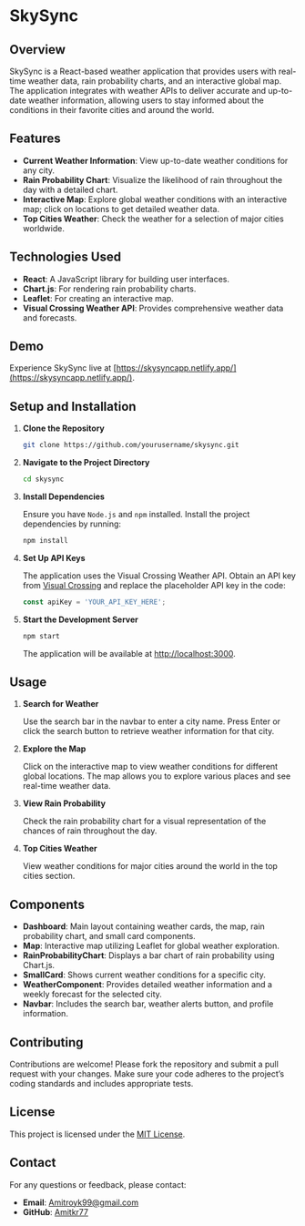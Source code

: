 # SkySync

## Overview

SkySync is a React-based weather application that provides users with real-time weather data, rain probability charts, and an interactive global map. The application integrates with weather APIs to deliver accurate and up-to-date weather information, allowing users to stay informed about the conditions in their favorite cities and around the world.

## Features

- **Current Weather Information**: View up-to-date weather conditions for any city.
- **Rain Probability Chart**: Visualize the likelihood of rain throughout the day with a detailed chart.
- **Interactive Map**: Explore global weather conditions with an interactive map; click on locations to get detailed weather data.
- **Top Cities Weather**: Check the weather for a selection of major cities worldwide.

## Technologies Used

- **React**: A JavaScript library for building user interfaces.
- **Chart.js**: For rendering rain probability charts.
- **Leaflet**: For creating an interactive map.
- **Visual Crossing Weather API**: Provides comprehensive weather data and forecasts.

## Demo

Experience SkySync live at [https://skysyncapp.netlify.app/](https://skysyncapp.netlify.app/).

## Setup and Installation

1. **Clone the Repository**

   ```bash
   git clone https://github.com/yourusername/skysync.git
   ```

2. **Navigate to the Project Directory**

   ```bash
   cd skysync
   ```

3. **Install Dependencies**

   Ensure you have `Node.js` and `npm` installed. Install the project dependencies by running:

   ```bash
   npm install
   ```

4. **Set Up API Keys**

   The application uses the Visual Crossing Weather API. Obtain an API key from [Visual Crossing](https://www.visualcrossing.com/weather-api) and replace the placeholder API key in the code:

   ```javascript
   const apiKey = 'YOUR_API_KEY_HERE';
   ```

5. **Start the Development Server**

   ```bash
   npm start
   ```

   The application will be available at [http://localhost:3000](http://localhost:3000).

## Usage

1. **Search for Weather**

   Use the search bar in the navbar to enter a city name. Press Enter or click the search button to retrieve weather information for that city.

2. **Explore the Map**

   Click on the interactive map to view weather conditions for different global locations. The map allows you to explore various places and see real-time weather data.

3. **View Rain Probability**

   Check the rain probability chart for a visual representation of the chances of rain throughout the day.

4. **Top Cities Weather**

   View weather conditions for major cities around the world in the top cities section.

## Components

- **Dashboard**: Main layout containing weather cards, the map, rain probability chart, and small card components.
- **Map**: Interactive map utilizing Leaflet for global weather exploration.
- **RainProbabilityChart**: Displays a bar chart of rain probability using Chart.js.
- **SmallCard**: Shows current weather conditions for a specific city.
- **WeatherComponent**: Provides detailed weather information and a weekly forecast for the selected city.
- **Navbar**: Includes the search bar, weather alerts button, and profile information.

## Contributing

Contributions are welcome! Please fork the repository and submit a pull request with your changes. Make sure your code adheres to the project’s coding standards and includes appropriate tests.

## License

This project is licensed under the [MIT License](LICENSE).

## Contact

For any questions or feedback, please contact:

- **Email**: Amitroyk99@gmail.com
- **GitHub**: [Amitkr77](https://github.com/Amitkr77)


